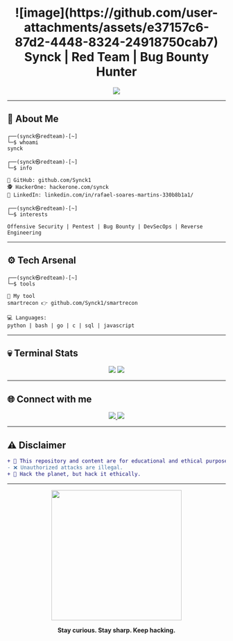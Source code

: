 
<h1 align="center">
   ![image](https://github.com/user-attachments/assets/e37157c6-87d2-4448-8324-24918750cab7)
 Synck | Red Team | Bug Bounty Hunter
</h1>

<p align="center">
  <img src="https://readme-typing-svg.demolab.com/?lines=Red-Team-Engineer+%F0%9F%9A%A9;Bug+Bounty+Hunter+%F0%9F%91%80;Red+Team+Ops+%F0%9F%94%96;DevSecOps+Lover+%F0%9F%91%BB;Never+Stop+Hacking...&center=true&size=22&color=FF0000" />
</p>

---

## 🧠 About Me

```
┌──(synck㉿redteam)-[~]
└─$ whoami
synck

┌──(synck㉿redteam)-[~]
└─$ info

🐙 GitHub: github.com/Synck1
🕵️ HackerOne: hackerone.com/synck
👔 LinkedIn: linkedin.com/in/rafael-soares-martins-330b8b1a1/

┌──(synck㉿redteam)-[~]
└─$ interests

Offensive Security | Pentest | Bug Bounty | DevSecOps | Reverse Engineering
```

---

## ⚙️ Tech Arsenal

```
┌──(synck㉿redteam)-[~]
└─$ tools

🔧 My tool
smartrecon 👉 github.com/Synck1/smartrecon

💻 Languages:
python | bash | go | c | sql | javascript
```

---

## 💀 Terminal Stats

<p align="center">
  <img src="https://github-readme-stats.vercel.app/api?username=Synck1&show_icons=true&theme=radical&border_color=FF0000&icon_color=FF0000" />
  <img src="https://github-readme-stats.vercel.app/api/top-langs/?username=Synck1&layout=compact&theme=radical&border_color=FF0000" />
</p>

---

## 🌐 Connect with me

<p align="center">
  <a href="https://www.linkedin.com/in/rafael-soares-martins-330b8b1a1/" target="_blank">
    <img src="https://img.shields.io/badge/LinkedIn-0077B5?style=for-the-badge&logo=linkedin&logoColor=white"/>
  </a>
  
  <a href="https://hackerone.com/synck" target="_blank">
    <img src="https://img.shields.io/badge/HackerOne-111111?style=for-the-badge&logo=hackerone&logoColor=white"/>
  </a>
</p>

---

## ⚠️ Disclaimer

```diff
+ 🚨 This repository and content are for educational and ethical purposes only.
- ❌ Unauthorized attacks are illegal.
+ 🧠 Hack the planet, but hack it ethically.
```

---

<p align="center">
  <img src="https://media.giphy.com/media/dsKnRuALlWsZG/giphy.gif" width="300">
</p>

<p align="center">
  <b>Stay curious. Stay sharp. Keep hacking.</b>
</p>

